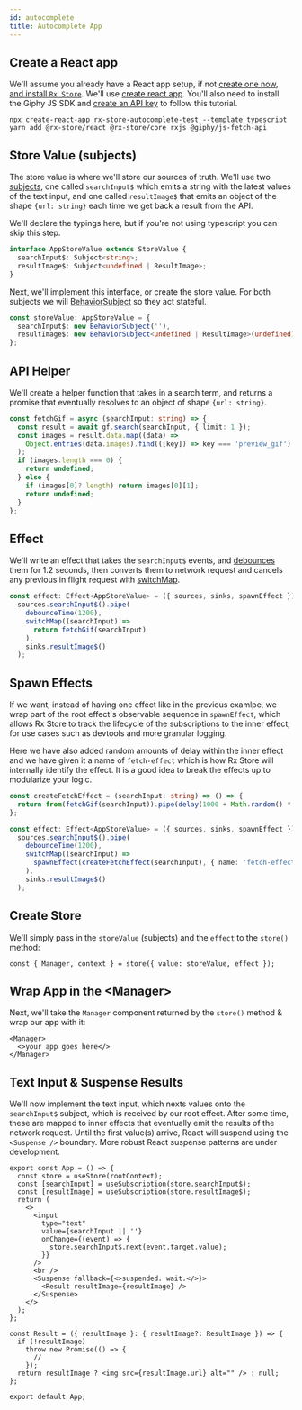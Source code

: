 ```yaml
---
id: autocomplete
title: Autocomplete App
---
```


## Create a React app

We'll assume you already have a React app setup, if not [create one now](https://reactjs.org/docs/create-a-new-react-app.html), [and install `Rx Store`](../installation.md). We'll use [create react app](https://reactjs.org/docs/create-a-new-react-app.html#create-react-app). You'll also need to install the Giphy JS SDK and [create an API key](https://developers.giphy.com/) to follow this tutorial.

```
npx create-react-app rx-store-autocomplete-test --template typescript
yarn add @rx-store/react @rx-store/core rxjs @giphy/js-fetch-api
```

## Store Value (subjects)

The store value is where we'll store our sources of truth. We'll use two [subjects](https://rxjs.dev/guide/subject), one called `searchInput$` which emits a string with the latest values of the text input, and one called `resultImage$` that emits an object of the shape `{url: string}` each time we get back a result from the API.

We'll declare the typings here, but if you're not using typescript you can skip this step.

```ts
interface AppStoreValue extends StoreValue {
  searchInput$: Subject<string>;
  resultImage$: Subject<undefined | ResultImage>;
}
```

Next, we'll implement this interface, or create the store value. For both subjects we will [BehaviorSubject](https://rxjs.dev/guide/subject#behaviorsubject) so they act stateful.

```ts
const storeValue: AppStoreValue = {
  searchInput$: new BehaviorSubject(''),
  resultImage$: new BehaviorSubject<undefined | ResultImage>(undefined),
};
```

## API Helper

We'll create a helper function that takes in a search term, and returns a promise that eventually resolves to an object of shape `{url: string}`.

```ts
const fetchGif = async (searchInput: string) => {
  const result = await gf.search(searchInput, { limit: 1 });
  const images = result.data.map((data) =>
    Object.entries(data.images).find(([key]) => key === 'preview_gif')
  );
  if (images.length === 0) {
    return undefined;
  } else {
    if (images[0]?.length) return images[0][1];
    return undefined;
  }
};
```

## Effect

We'll write an effect that takes the `searchInput$` events, and [debounces](https://rxjs.dev/api/operators/debounceTime) them for 1.2 seconds, then converts them to network request and cancels any previous in flight request with [switchMap](https://rxjs.dev/api/operators/switchMap).

```ts
const effect: Effect<AppStoreValue> = ({ sources, sinks, spawnEffect }) =>
  sources.searchInput$().pipe(
    debounceTime(1200),
    switchMap((searchInput) =>
      return fetchGif(searchInput)
    ),
    sinks.resultImage$()
  );
```

## Spawn Effects

If we want, instead of having one effect like in the previous examlpe, we wrap part of the root effect's observable sequence in `spawnEffect`, which allows Rx Store to track the lifecycle of the subscriptions to the inner effect, for use cases such as devtools and more granular logging.

Here we have also added random amounts of delay within the inner effect and we have given it a name of `fetch-effect` which is how Rx Store will internally identify the effect. It is a good idea to break the effects up to modularize your logic.

```ts
const createFetchEffect = (searchInput: string) => () => {
  return from(fetchGif(searchInput)).pipe(delay(1000 + Math.random() * 5000));
};

const effect: Effect<AppStoreValue> = ({ sources, sinks, spawnEffect }) =>
  sources.searchInput$().pipe(
    debounceTime(1200),
    switchMap((searchInput) =>
      spawnEffect(createFetchEffect(searchInput), { name: 'fetch-effect' })
    ),
    sinks.resultImage$()
  );
```

## Create Store

We'll simply pass in the `storeValue` (subjects) and the `effect` to the `store()` method:

```tsx
const { Manager, context } = store({ value: storeValue, effect });
```

## Wrap App in the &lt;Manager&gt;

Next, we'll take the `Manager` component returned by the `store()` method & wrap our app with it:

```tsx
<Manager>
  <>your app goes here</>
</Manager>
```

## Text Input & Suspense Results

We'll now implement the text input, which nexts values onto the `searchInput$` subject, which is received by our root effect. After some time, these are mapped to inner effects that eventually emit the results of the network request. Until the first value(s) arrive, React will suspend using the `<Suspense />` boundary. More robust React suspense patterns are under development.

```tsx
export const App = () => {
  const store = useStore(rootContext);
  const [searchInput] = useSubscription(store.searchInput$);
  const [resultImage] = useSubscription(store.resultImage$);
  return (
    <>
      <input
        type="text"
        value={searchInput || ''}
        onChange={(event) => {
          store.searchInput$.next(event.target.value);
        }}
      />
      <br />
      <Suspense fallback={<>suspended. wait.</>}>
        <Result resultImage={resultImage} />
      </Suspense>
    </>
  );
};

const Result = ({ resultImage }: { resultImage?: ResultImage }) => {
  if (!resultImage)
    throw new Promise(() => {
      //
    });
  return resultImage ? <img src={resultImage.url} alt="" /> : null;
};

export default App;
```
